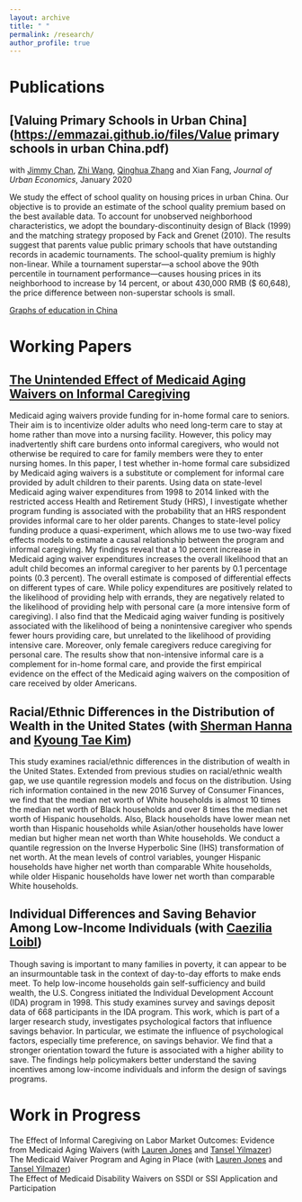 ```yaml
---
layout: archive
title: " "
permalink: /research/
author_profile: true
---
```


Publications
======
## [Valuing Primary Schools in Urban China](https://emmazai.github.io/files/Value primary schools in urban China.pdf)

with [Jimmy Chan](https://jimmyhingchan.weebly.com/), [Zhi Wang](http://homepage.fudan.edu.cn/wangzhi2013brownecon/), [Qinghua Zhang](http://crm.gsm.pku.edu.cn/psc/CRMPRD/EMPLOYEE/CRM/s/WEBLIB_SPE_ISCT.TZ_SETSPE_ISCRIPT.FieldFormula.IScript_SpecialPages?TZ_SPE_ID=118) and Xian Fang, _Journal of Urban Economics_, January 2020

We study the effect of school quality on housing prices in urban China. Our objective is to provide an estimate of the school quality premium based on the best available data. To account for unobserved neighborhood characteristics, we adopt the boundary-discontinuity design of Black (1999) and the matching strategy proposed by Fack and Grenet (2010). The results suggest that parents value public primary schools that have outstanding records in academic tournaments. The school-quality premium is highly non-linear. While a tournament superstar—a school above the 90th percentile in tournament performance—causes housing prices in its neighborhood to increase by 14 percent, or about 430,000 RMB ($ 60,648), the price difference between non-superstar schools is small.

[Graphs of education in China](https://emmazai.github.io/files/EducationinChina.pdf)


Working Papers
======
## [The Unintended Effect of Medicaid Aging Waivers on Informal Caregiving](https://emmazai.github.io/files/JMP_EmmaZai.pdf)

Medicaid aging waivers provide funding for in-home formal care to seniors. Their aim is
to incentivize older adults who need long-term care to stay at home rather than move into
a nursing facility. However, this policy may inadvertently shift care burdens onto informal
caregivers, who would not otherwise be required to care for family members were they to enter
nursing homes. In this paper, I test whether in-home formal care subsidized by Medicaid aging
waivers is a substitute or complement for informal care provided by adult children to their
parents. Using data on state-level Medicaid aging waiver expenditures from 1998 to 2014 linked
with the restricted access Health and Retirement Study (HRS), I investigate whether program
funding is associated with the probability that an HRS respondent provides informal care to her
older parents. Changes to state-level policy funding produce a quasi-experiment, which allows
me to use two-way fixed effects models to estimate a causal relationship between the program
and informal caregiving. My findings reveal that a 10 percent increase in Medicaid aging waiver
expenditures increases the overall likelihood that an adult child becomes an informal caregiver
to her parents by 0.1 percentage points (0.3 percent). The overall estimate is composed of
differential effects on different types of care. While policy expenditures are positively related
to the likelihood of providing help with errands, they are negatively related to the likelihood
of providing help with personal care (a more intensive form of caregiving). I also find that
the Medicaid aging waiver funding is positively associated with the likelihood of being a nonintensive
caregiver who spends fewer hours providing care, but unrelated to the likelihood of
providing intensive care. Moreover, only female caregivers reduce caregiving for personal care.
The results show that non-intensive informal care is a complement for in-home formal care,
and provide the first empirical evidence on the effect of the Medicaid aging waivers on the
composition of care received by older Americans.

## Racial/Ethnic Differences in the Distribution of Wealth in the United States (with [Sherman Hanna](https://u.osu.edu/hanna.1/) and [Kyoung Tae Kim](http://ktkim.people.ua.edu/))

This study examines racial/ethnic differences in the distribution of wealth in the United States. Extended from previous studies on racial/ethnic wealth gap, we use quantile regression models and focus on the distribution. Using rich information contained in the new 2016 Survey of Consumer Finances, we find that the median net worth of White households is almost 10 times the median net worth of Black households and over 8 times the median net worth of Hispanic households.  Also, Black households have lower mean net worth than Hispanic households while Asian/other households have lower median but higher mean net worth than White households. We conduct a quantile regression on the Inverse Hyperbolic Sine (IHS) transformation of net worth. At the mean levels of control variables, younger Hispanic households have higher net worth than comparable White households, while older Hispanic households have lower net worth than comparable White households.

## Individual Differences and Saving Behavior Among Low-Income Individuals (with [Caezilia Loibl](https://ehe.osu.edu/human-sciences/directory/?id=loibl.3))

Though saving is important to many families in poverty, it can appear to be an insurmountable task in the context of day-to-day efforts to make ends meet. To help low-income households gain self-sufficiency and build wealth, the U.S. Congress initiated the Individual Development Account (IDA) program in 1998. This study examines survey and savings deposit data of 668 participants in the IDA program. This work, which is part of a larger research study, investigates psychological factors that influence savings behavior. In particular, we estimate the influence of psychological factors, especially time preference, on savings behavior. We find that a stronger orientation toward the future is associated with a higher ability to save. The findings help policymakers better understand the saving incentives among low-income individuals and inform the design of savings programs.

Work in Progress
======
The Effect of Informal Caregiving on Labor Market Outcomes: Evidence from Medicaid Aging Waivers (with [Lauren Jones](https://sites.google.com/view/laurenjones/home) and [Tansel Yilmazer](https://ehe.osu.edu/human-sciences/directory/?id=yilmazer.2)) <br>
The Medicaid Waiver Program and Aging in Place (with [Lauren Jones](https://sites.google.com/view/laurenjones/home) and [Tansel Yilmazer](https://ehe.osu.edu/human-sciences/directory/?id=yilmazer.2)) <br>
The Effect of Medicaid Disability Waivers on SSDI or SSI Application and Participation


